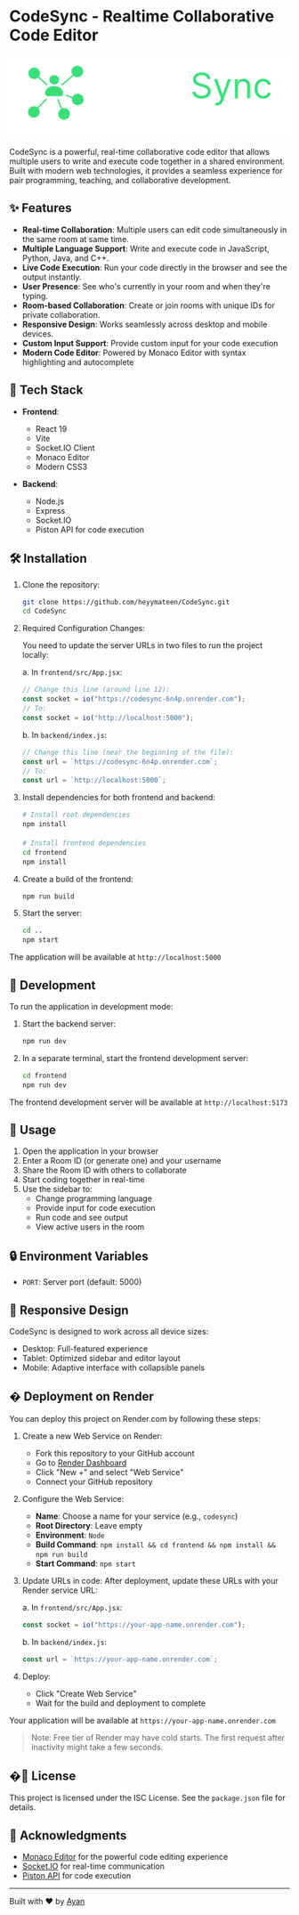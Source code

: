# CodeSync - Realtime Collaborative Code Editor

![CodeSync Logo](frontend/public/logo.svg)

CodeSync is a powerful, real-time collaborative code editor that allows multiple users to write and execute code together in a shared environment. Built with modern web technologies, it provides a seamless experience for pair programming, teaching, and collaborative development.

## ✨ Features

- **Real-time Collaboration**: Multiple users can edit code simultaneously in the same room at same time.
- **Multiple Language Support**: Write and execute code in JavaScript, Python, Java, and C++.
- **Live Code Execution**: Run your code directly in the browser and see the output instantly.
- **User Presence**: See who's currently in your room and when they're typing.
- **Room-based Collaboration**: Create or join rooms with unique IDs for private collaboration.
- **Responsive Design**: Works seamlessly across desktop and mobile devices.
- **Custom Input Support**: Provide custom input for your code execution
- **Modern Code Editor**: Powered by Monaco Editor with syntax highlighting and autocomplete

## 🚀 Tech Stack

- **Frontend**:
  - React 19
  - Vite
  - Socket.IO Client
  - Monaco Editor
  - Modern CSS3

- **Backend**:
  - Node.js
  - Express
  - Socket.IO
  - Piston API for code execution

## 🛠️ Installation

1. Clone the repository:
   ```bash
   git clone https://github.com/heyymateen/CodeSync.git
   cd CodeSync
   ```

2. Required Configuration Changes:
   
   You need to update the server URLs in two files to run the project locally:

   a. In `frontend/src/App.jsx`:
   ```javascript
   // Change this line (around line 12):
   const socket = io("https://codesync-6n4p.onrender.com");
   // To:
   const socket = io("http://localhost:5000");
   ```

   b. In `backend/index.js`:
   ```javascript
   // Change this line (near the beginning of the file):
   const url = `https://codesync-6n4p.onrender.com`;
   // To:
   const url = `http://localhost:5000`;
   ```

3. Install dependencies for both frontend and backend:
   ```bash
   # Install root dependencies
   npm install

   # Install frontend dependencies
   cd frontend
   npm install
   ```

3. Create a build of the frontend:
   ```bash
   npm run build
   ```

4. Start the server:
   ```bash
   cd ..
   npm start
   ```

The application will be available at `http://localhost:5000`

## 🚦 Development

To run the application in development mode:

1. Start the backend server:
   ```bash
   npm run dev
   ```

2. In a separate terminal, start the frontend development server:
   ```bash
   cd frontend
   npm run dev
   ```

The frontend development server will be available at `http://localhost:5173`

## 🌟 Usage

1. Open the application in your browser
2. Enter a Room ID (or generate one) and your username
3. Share the Room ID with others to collaborate
4. Start coding together in real-time
5. Use the sidebar to:
   - Change programming language
   - Provide input for code execution
   - Run code and see output
   - View active users in the room

## 🔒 Environment Variables

- `PORT`: Server port (default: 5000)

## 📱 Responsive Design

CodeSync is designed to work across all device sizes:
- Desktop: Full-featured experience
- Tablet: Optimized sidebar and editor layout
- Mobile: Adaptive interface with collapsible panels

## � Deployment on Render

You can deploy this project on Render.com by following these steps:

1. Create a new Web Service on Render:
   - Fork this repository to your GitHub account
   - Go to [Render Dashboard](https://dashboard.render.com)
   - Click "New +" and select "Web Service"
   - Connect your GitHub repository

2. Configure the Web Service:
   - **Name**: Choose a name for your service (e.g., `codesync`)
   - **Root Directory**: Leave empty
   - **Environment**: `Node`
   - **Build Command**: `npm install && cd frontend && npm install && npm run build`
   - **Start Command**: `npm start`

3. Update URLs in code:
   After deployment, update these URLs with your Render service URL:
   
   a. In `frontend/src/App.jsx`:
   ```javascript
   const socket = io("https://your-app-name.onrender.com");
   ```
   
   b. In `backend/index.js`:
   ```javascript
   const url = `https://your-app-name.onrender.com`;
   ```

4. Deploy:
   - Click "Create Web Service"
   - Wait for the build and deployment to complete

Your application will be available at `https://your-app-name.onrender.com`

> Note: Free tier of Render may have cold starts. The first request after inactivity might take a few seconds.

## �📄 License

This project is licensed under the ISC License. See the `package.json` file for details.

## 🙏 Acknowledgments

- [Monaco Editor](https://microsoft.github.io/monaco-editor/) for the powerful code editing experience
- [Socket.IO](https://socket.io/) for real-time communication
- [Piston API](https://github.com/engineer-man/piston) for code execution

---

Built with ❤️ by [Ayan](https://github.com/aynayan321)
